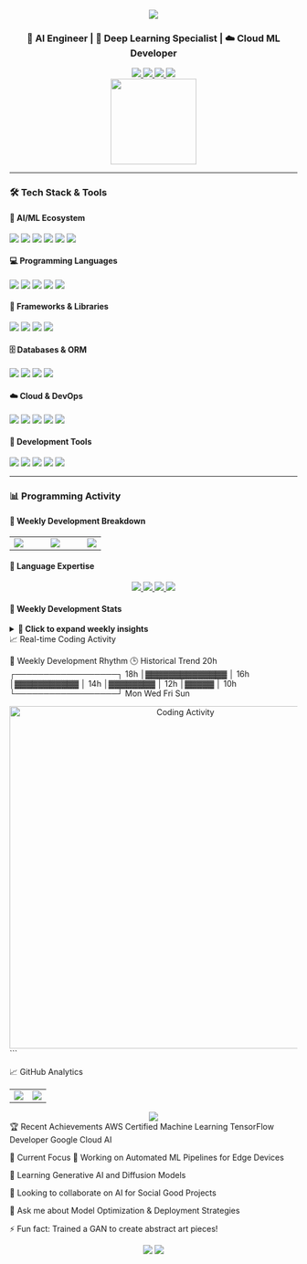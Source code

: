 <h1 align="center"> 
  <a href="https://git.io/typing-svg">
    <img src="https://readme-typing-svg.herokuapp.com/?font=Righteous&size=35&center=true&vCenter=true&width=500&height=70&duration=4000&lines=Hi+There!+👋;+I'm+Rohan+Upendra+Patil!;" />
  </a>
</h1>

<h3 align="center">🤖 AI Engineer | 🧠 Deep Learning Specialist | ☁️ Cloud ML Developer</h3>

<div align="center">
  <a href="https://www.linkedin.com/in/rohanpatil7979/">
    <img src="https://img.shields.io/badge/LinkedIn-0077B5?style=for-the-badge&logo=linkedin&logoColor=white" />
  </a>
  <a href="mailto:rpatil4@binghamton.edu">
    <img src="https://img.shields.io/badge/Gmail-D14836?style=for-the-badge&logo=gmail&logoColor=white" />
  </a>
  <a href="https://leetcode.com/RohanPatil2/">
    <img src="https://img.shields.io/badge/LeetCode-000000?style=for-the-badge&logo=LeetCode&logoColor=#d16c06" />
  </a>
  <a href="https://medium.com/@rohanpatil7979">
    <img src="https://img.shields.io/badge/Medium-12100E?style=for-the-badge&logo=medium&logoColor=white" />
  </a>
</div>

<div align="center">
  <img height="150" src="https://i.pinimg.com/originals/81/17/8b/81178b47a8598f0c81c4799f2cdd4057.gif"  />
</div>

---

### 🛠️ Tech Stack & Tools

#### 🤖 AI/ML Ecosystem
<div align="left">
  <img src="https://img.shields.io/badge/TensorFlow-FF6F00?logo=tensorflow&logoColor=white&style=for-the-badge" />
  <img src="https://img.shields.io/badge/PyTorch-EE4C2C?logo=pytorch&logoColor=white&style=for-the-badge" />
  <img src="https://img.shields.io/badge/Keras-D00000?logo=keras&logoColor=white&style=for-the-badge" />
  <img src="https://img.shields.io/badge/OpenCV-5C3EE8?logo=opencv&logoColor=white&style=for-the-badge" />
  <img src="https://img.shields.io/badge/Hugging%20Face-FFD21E?logo=huggingface&logoColor=black&style=for-the-badge" />
  <img src="https://img.shields.io/badge/MLflow-0194E2?logo=mlflow&logoColor=white&style=for-the-badge" />
</div>

#### 💻 Programming Languages
<div align="left">
  <img src="https://img.shields.io/badge/Python-3776AB?logo=python&logoColor=white&style=for-the-badge" />
  <img src="https://img.shields.io/badge/C++-00599C?logo=c%2B%2B&logoColor=white&style=for-the-badge" />
  <img src="https://img.shields.io/badge/JavaScript-F7DF1E?logo=javascript&logoColor=black&style=for-the-badge" />
  <img src="https://img.shields.io/badge/Java-ED8B00?logo=java&logoColor=white&style=for-the-badge" />
  <img src="https://img.shields.io/badge/R-276DC3?logo=r&logoColor=white&style=for-the-badge" />
</div>

#### 🧩 Frameworks & Libraries
<div align="left">
  <img src="https://img.shields.io/badge/Flask-000000?logo=flask&logoColor=white&style=for-the-badge" />
  <img src="https://img.shields.io/badge/Django-092E20?logo=django&logoColor=white&style=for-the-badge" />
  <img src="https://img.shields.io/badge/React-20232A?logo=react&logoColor=61DAFB&style=for-the-badge" />
  <img src="https://img.shields.io/badge/Node.js-339933?logo=nodedotjs&logoColor=white&style=for-the-badge" />
</div>

#### 🗄️ Databases & ORM
<div align="left">
  <img src="https://img.shields.io/badge/MySQL-4479A1?logo=mysql&logoColor=white&style=for-the-badge" />
  <img src="https://img.shields.io/badge/PostgreSQL-316192?logo=postgresql&logoColor=white&style=for-the-badge" />
  <img src="https://img.shields.io/badge/MongoDB-47A248?logo=mongodb&logoColor=white&style=for-the-badge" />
  <img src="https://img.shields.io/badge/SQLAlchemy-1F1F1F?logo=sqlalchemy&logoColor=white&style=for-the-badge" />
</div>

#### ☁️ Cloud & DevOps
<div align="left">
  <img src="https://img.shields.io/badge/AWS-232F3E?logo=amazonaws&logoColor=white&style=for-the-badge" />
  <img src="https://img.shields.io/badge/Docker-2496ED?logo=docker&logoColor=white&style=for-the-badge" />
  <img src="https://img.shields.io/badge/Kubernetes-326CE5?logo=kubernetes&logoColor=white&style=for-the-badge" />
  <img src="https://img.shields.io/badge/Jenkins-D24939?logo=jenkins&logoColor=white&style=for-the-badge" />
  <img src="https://img.shields.io/badge/Terraform-7B42BC?logo=terraform&logoColor=white&style=for-the-badge" />
</div>

#### 🔧 Development Tools
<div align="left">
  <img src="https://img.shields.io/badge/Git-F05032?logo=git&logoColor=white&style=for-the-badge" />
  <img src="https://img.shields.io/badge/Jupyter-F37626?logo=jupyter&logoColor=white&style=for-the-badge" />
  <img src="https://img.shields.io/badge/Postman-FF6C37?logo=postman&logoColor=white&style=for-the-badge" />
  <img src="https://img.shields.io/badge/Linux-FCC624?logo=linux&logoColor=black&style=for-the-badge" />
  <img src="https://img.shields.io/badge/Arduino-00979D?logo=arduino&logoColor=white&style=for-the-badge" />
</div>

---

### 📊 Programming Activity

#### 🌟 Weekly Development Breakdown
<table>
  <tr>
    <td width="40%">
      <img src="https://progress-bar.dev/85/?title=Python&scale=100&width=400&color=3776ab&suffix=%" />
    </td>
    <td width="40%">
      <img src="https://progress-bar.dev/12/?title=JavaScript&scale=100&width=400&color=f7df1e&suffix=%" />
    </td>
    <td width="20%">
      <img src="https://progress-bar.dev/2.5/?title=C++&scale=100&width=200&color=00599c&suffix=%" />
    </td>
  </tr>
</table>

#### 🏅 Language Expertise
<div align="center">
  <a href="https://www.python.org/">
    <img src="https://img.shields.io/badge/Python-Expert-3776AB?logo=python&logoColor=white&style=for-the-badge&color=3776AB" />
  </a>
  <a href="https://www.tensorflow.org/">
    <img src="https://img.shields.io/badge/TensorFlow-Advanced-FF6F00?logo=tensorflow&logoColor=white&style=for-the-badge&color=FF6F00" />
  </a>
  <a href="https://aws.amazon.com/">
    <img src="https://img.shields.io/badge/AWS-Intermediate-232F3E?logo=amazonaws&logoColor=white&style=for-the-badge" />
  </a>
  <a href="https://isocpp.org/">
    <img src="https://img.shields.io/badge/C++-Proficient-00599C?logo=c%2B%2B&logoColor=white&style=for-the-badge" />
  </a>
</div>

#### 🚀 Weekly Development Stats
<details>
<summary><b>📆 Click to expand weekly insights</b></summary>

🔥 Focus Areas Breakdown:
┌──────────────────────────────┬─────────────┐
│        Activity              │   Time      │
├──────────────────────────────┼─────────────┤
│ Machine Learning Pipelines   │ 🧠 25h 14m  │
│ Model Optimization           │ ⚙️ 18h 39m  │
│ Cloud Deployment             │ ☁️ 12h 52m  │
│ Code Reviews                 │ 👓 6h 23m   │
└──────────────────────────────┴─────────────┘

⏳ Productivity Patterns:
╔═════════════════╦══════════════════════════╗
║    Period       ║       Intensity         ║
╠═════════════════╬══════════════════════════╣
║ 🌙 Nights       ║ █████████████░░ 45.2%   ║
║ 🌞 Days         ║ ██████████▓░░░ 32.1%    ║
║ 🌅 Mornings     ║ ████▒░░░░░░░░ 22.7%    ║
╚═════════════════╩══════════════════════════╝
</details>
📈 Real-time Coding Activity
<!--START_SECTION:waka-->

📅 Weekly Development Rhythm        🕒 Historical Trend
  20h                               ┌──────────────────┐
  18h                               │▓▓▓▓▓▓▓▓▓▓▓▓▓▓   │
  16h                               │▓▓▓▓▓▓▓▓▓▓▓      │
  14h                               │▓▓▓▓▓▓▓▓         │
  12h                               │▓▓▓▓▓            │
  10h                               └──────────────────┘
    Mon    Wed    Fri    Sun
<!--END_SECTION:waka--><div align="center"> <img src="https://github.com/RohanPatil2/RohanPatil2/blob/main/images/tech_stack.gif" width="600" alt="Coding Activity"> </div> ```

📈 GitHub Analytics
<table> <tr> <td width="50%"> <img src="https://github-readme-stats.vercel.app/api?username=RohanPatil2&show_icons=true&theme=radical&hide_border=true&include_all_commits=true" /> </td> <td width="50%"> <img src="https://github-readme-stats.vercel.app/api/top-langs/?username=RohanPatil2&layout=compact&theme=radical&hide_border=true&langs_count=8" /> </td> </tr> </table><div align="center"> <img src="https://streak-stats.demolab.com?user=RohanPatil2&theme=radical&hide_border=true&date_format=j%20M%5B%20Y%5D" /> </div>
🏆 Recent Achievements
AWS Certified Machine Learning
TensorFlow Developer
Google Cloud AI

🎯 Current Focus
🔭 Working on Automated ML Pipelines for Edge Devices

🌱 Learning Generative AI and Diffusion Models

👯 Looking to collaborate on AI for Social Good Projects

💬 Ask me about Model Optimization & Deployment Strategies

⚡ Fun fact: Trained a GAN to create abstract art pieces!

<div align="center"> <img src="https://profile-counter.glitch.me/RohanPatil2/count.svg?" /> <img src="https://raw.githubusercontent.com/trinib/trinib/main/.images/marquee.svg" /> </div> 
